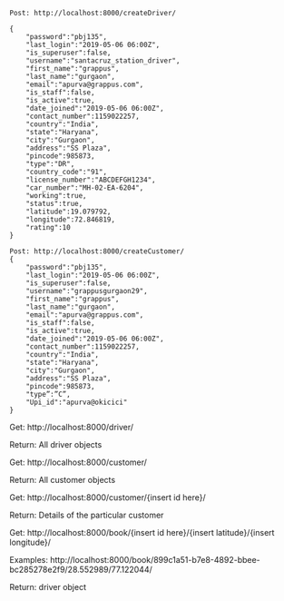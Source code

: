 ```
Post: http://localhost:8000/createDriver/

{
	"password":"pbj135", 
	"last_login":"2019-05-06 06:00Z",
	"is_superuser":false, 
	"username":"santacruz_station_driver", 
	"first_name":"grappus",
	"last_name":"gurgaon", 
	"email":"apurva@grappus.com", 
	"is_staff":false,
	"is_active":true,
	"date_joined":"2019-05-06 06:00Z", 
	"contact_number":1159022257,
	"country":"India",
	"state":"Haryana", 
	"city":"Gurgaon", 
	"address":"SS Plaza", 
	"pincode":985873, 
	"type":"DR",
	"country_code":"91", 
	"license_number":"ABCDEFGH1234", 
	"car_number":"MH-02-EA-6204",
	"working":true,
	"status":true,
	"latitude":19.079792,
	"longitude":72.846819,
	"rating":10
}

Post: http://localhost:8000/createCustomer/
{
	"password":"pbj135", 
	"last_login":"2019-05-06 06:00Z",
	"is_superuser":false, 
	"username":"grappusgurgaon29", 
	"first_name":"grappus",
	"last_name":"gurgaon", 
	"email":"apurva@grappus.com", 
	"is_staff":false,
	"is_active":true,
	"date_joined":"2019-05-06 06:00Z", 
	"contact_number":1159022257,
	"country":"India",
	"state":"Haryana", 
	"city":"Gurgaon", 
	"address":"SS Plaza", 
	"pincode":985873, 
	"type”:”C”,
	"Upi_id":"apurva@okicici"
}
```
Get: http://localhost:8000/driver/

Return: All driver objects

Get: http://localhost:8000/customer/

Return: All customer objects

Get: http://localhost:8000/customer/{insert id here}/

Return: Details of the particular customer

Get: http://localhost:8000/book/{insert id here}/{insert latitude}/{insert longitude}/

Examples: http://localhost:8000/book/899c1a51-b7e8-4892-bbee-bc285278e2f9/28.552989/77.122044/

Return: driver object

